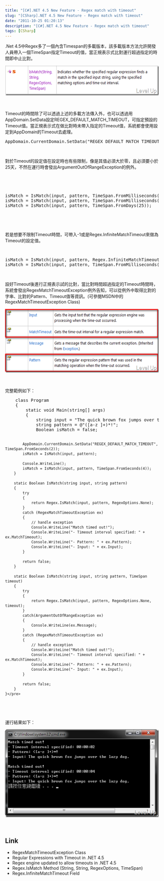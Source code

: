 ```yaml
---
title: "[C#].NET 4.5 New Feature - Regex match with timeout"
slug: "[CSharp].NET 4.5 New Feature - Regex match with timeout"
date: "2011-10-25 01:20:13"
description: "[C#].NET 4.5 New Feature - Regex match with timeout"
tags: [CSharp]
---
```


<p>
	.Net 4.5中Regex多了一個內含Timespan的多載版本，該多載版本方法允許開發人員帶入一個TimeSpan指定Timeout的值，當正規表示式比對運行超過指定的時間即中止比對。</p>
<p>
	<img alt="image" border="0" height="98" src="\images\posts\46293\image_thumb_2.png" style="border-bottom: 0px; border-left: 0px; border-top: 0px; border-right: 0px" width="574" /></p>
<p>
	 </p>
<p>
	Timeout的時間除了可以透過上述的多載方法傳入外，也可以透過用AppDomain.SetData設定REGEX_DEFAULT_MATCH_TIMEOUT，可指定預設的Timeout值。當正規表示式在做比對時未帶入指定的Timeout值，系統都會使用設定到AppDomain的Timeout去處理。</p>
<div class="wlWriterSmartContent" id="scid:812469c5-0cb0-4c63-8c15-c81123a09de7:ddcbbef0-f166-450b-ac5c-8be2ee69f012" style="padding-bottom: 0px; margin: 0px; padding-left: 0px; padding-right: 0px; display: inline; float: none; padding-top: 0px">
	<pre class="c#" name="code">
AppDomain.CurrentDomain.SetData("REGEX_DEFAULT_MATCH_TIMEOUT", TimeSpan.FromSeconds(2));</pre>
</div>
<p>
	 </p>
<p>
	對於Timeout的設定值在設定時也有些限制，像是其值必須大於零，且必須要小於25天，不然在運行時會發出ArgumentOutOfRangeException的例外。</p>
<p>
	 </p>
<p>
	 </p>
<div class="wlWriterSmartContent" id="scid:812469c5-0cb0-4c63-8c15-c81123a09de7:2fae2e1f-1236-4bd9-9e17-59fd4fd4fc75" style="padding-bottom: 0px; margin: 0px; padding-left: 0px; padding-right: 0px; display: inline; float: none; padding-top: 0px">
	<pre class="c#" name="code">
isMatch = IsMatch(input, pattern, TimeSpan.FromMilliseconds(0));
isMatch = IsMatch(input, pattern, TimeSpan.FromMilliseconds(-2));
isMatch = IsMatch(input, pattern, TimeSpan.FromDays(25));</pre>
</div>
<p>
	 </p>
<p>
	 </p>
<p>
	若是想要不限制Timeout時間，可帶入-1或是Regex.InfiniteMatchTimeout來做為Timeout的設定值。</p>
<p>
	 </p>
<div class="wlWriterSmartContent" id="scid:812469c5-0cb0-4c63-8c15-c81123a09de7:c832cb47-6d1c-4fdc-99e8-a4f644f58e2a" style="padding-bottom: 0px; margin: 0px; padding-left: 0px; padding-right: 0px; display: inline; float: none; padding-top: 0px">
	<pre class="c#" name="code">
isMatch = IsMatch(input, pattern, Regex.InfiniteMatchTimeout);
isMatch = IsMatch(input, pattern, TimeSpan.FromMilliseconds(-1));</pre>
</div>
<p>
	 </p>
<p>
	設好Timeout後進行正規表示試的比對，當比對時間超過指定的Timeout時間時，系統會發出RegexMatchTimeoutException例外告知，可以從例外中取得比對的字串、比對的Pattern、Timeout值等資訊。(可參閱MSDN中的RegexMatchTimeoutException Class)</p>
<p>
	<img alt="image" border="0" height="209" src="\images\posts\46293\image_thumb.png" style="border-bottom: 0px; border-left: 0px; border-top: 0px; border-right: 0px" width="574" /></p>
<p>
	 </p>
<p>
	完整範例如下：</p>
<div class="wlWriterSmartContent" id="scid:812469c5-0cb0-4c63-8c15-c81123a09de7:13a1fe07-c844-4ccd-bad7-e5ea9b3ab7e5" style="padding-bottom: 0px; margin: 0px; padding-left: 0px; padding-right: 0px; display: inline; float: none; padding-top: 0px">
	<pre class="c#" name="code">
    class Program
    {
        static void Main(string[] args)
        {
            string input = "The quick brown fox jumps over the lazy dog.";
            string pattern = @"([a-z ]+)*!";
            Boolean isMatch = false;

            AppDomain.CurrentDomain.SetData("REGEX_DEFAULT_MATCH_TIMEOUT", TimeSpan.FromSeconds(2));
            isMatch = IsMatch(input, pattern);

            Console.WriteLine();
            isMatch = IsMatch(input, pattern, TimeSpan.FromSeconds(4));
        }

        static Boolean IsMatch(string input, string pattern)
        {
            try
            {
                return Regex.IsMatch(input, pattern, RegexOptions.None);
            }
            catch (RegexMatchTimeoutException ex)
            {
                // handle exception
                Console.WriteLine("Match timed out!");
                Console.WriteLine("- Timeout interval specified: " + ex.MatchTimeout);
                Console.WriteLine("- Pattern: " + ex.Pattern);
                Console.WriteLine("- Input: " + ex.Input);
            }

            return false;
        }

        static Boolean IsMatch(string input, string pattern, TimeSpan timeout)
        {
            try
            {
                return Regex.IsMatch(input, pattern, RegexOptions.None, timeout);
            }
            catch(ArgumentOutOfRangeException ex)
            {
                Console.WriteLine(ex.Message);
            }
            catch (RegexMatchTimeoutException ex)
            {
                // handle exception
                Console.WriteLine("Match timed out!");
                Console.WriteLine("- Timeout interval specified: " + ex.MatchTimeout);
                Console.WriteLine("- Pattern: " + ex.Pattern);
                Console.WriteLine("- Input: " + ex.Input);
            }

            return false;
        }
    }</pre>
</div>
<p>
	 </p>
<p>
	運行結果如下：</p>
<p>
	<img alt="image" border="0" height="287" src="\images\posts\46293\image_thumb_3.png" style="border-bottom: 0px; border-left: 0px; border-top: 0px; border-right: 0px" width="537" /></p>
<p>
	 </p>
<h2>
	Link</h2>
<ul>
	<li>
		RegexMatchTimeoutException Class</li>
	<li>
		Regular Expressions with Timeout in .NET 4.5</li>
	<li>
		Regex engine updated to allow timeouts in .NET 4.5</li>
	<li>
		Regex.IsMatch Method (String, String, RegexOptions, TimeSpan)</li>
	<li>
		Regex.InfiniteMatchTimeout Field</li>
</ul>
